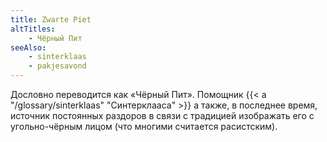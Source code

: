 ```yaml
---
title: Zwarte Piet
altTitles:
    - Чёрный Пит
seeAlso:
    - sinterklaas
    - pakjesavond
---
```


Дословно переводится как «Чёрный Пит». Помощник {{< a "/glossary/sinterklaas" "Синтерклааса" >}} а также, в последнее время, источник постоянных раздоров в связи с традицией изображать его с угольно-чёрным лицом (что многими считается расистским).

<!--more-->